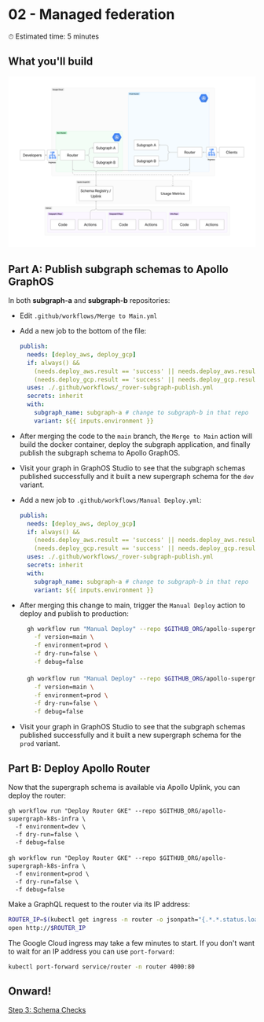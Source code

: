 # 02 - Managed federation

⏱ Estimated time: 5 minutes

## What you'll build

![Architecture diagram of the supergraph](02-diagram-fj.png)

## Part A: Publish subgraph schemas to Apollo GraphOS

In both **subgraph-a** and **subgraph-b** repositories:

- Edit `.github/workflows/Merge to Main.yml`
- Add a new job to the bottom of the file:
  ```yaml
  publish:
    needs: [deploy_aws, deploy_gcp]
    if: always() &&
      (needs.deploy_aws.result == 'success' || needs.deploy_aws.result == 'skipped') &&
      (needs.deploy_gcp.result == 'success' || needs.deploy_gcp.result == 'skipped')
    uses: ./.github/workflows/_rover-subgraph-publish.yml
    secrets: inherit
    with:
      subgraph_name: subgraph-a # change to subgraph-b in that repo
      variant: ${{ inputs.environment }}
  ```
- After merging the code to the `main` branch, the `Merge to Main` action will build the docker container, deploy the subgraph application, and finally publish the subgraph schema to Apollo GraphOS.
- Visit your graph in GraphOS Studio to see that the subgraph schemas published successfully and it built a new supergraph schema for the `dev` variant.
- Add a new job to `.github/workflows/Manual Deploy.yml`:
  ```yaml
  publish:
    needs: [deploy_aws, deploy_gcp]
    if: always() &&
      (needs.deploy_aws.result == 'success' || needs.deploy_aws.result == 'skipped') &&
      (needs.deploy_gcp.result == 'success' || needs.deploy_gcp.result == 'skipped')
    uses: ./.github/workflows/_rover-subgraph-publish.yml
    secrets: inherit
    with:
      subgraph_name: subgraph-a # change to subgraph-b in that repo
      variant: ${{ inputs.environment }}
  ```
- After merging this change to main, trigger the `Manual Deploy` action to deploy and publish to production:

  ```sh
    gh workflow run "Manual Deploy" --repo $GITHUB_ORG/apollo-supergraph-k8s-subgraph-a \
      -f version=main \
      -f environment=prod \
      -f dry-run=false \
      -f debug=false

    gh workflow run "Manual Deploy" --repo $GITHUB_ORG/apollo-supergraph-k8s-subgraph-b \
      -f version=main \
      -f environment=prod \
      -f dry-run=false \
      -f debug=false
  ```

- Visit your graph in GraphOS Studio to see that the subgraph schemas published successfully and it built a new supergraph schema for the `prod` variant.

## Part B: Deploy Apollo Router

Now that the supergraph schema is available via Apollo Uplink, you can deploy the router:

```
gh workflow run "Deploy Router GKE" --repo $GITHUB_ORG/apollo-supergraph-k8s-infra \
  -f environment=dev \
  -f dry-run=false \
  -f debug=false

gh workflow run "Deploy Router GKE" --repo $GITHUB_ORG/apollo-supergraph-k8s-infra \
  -f environment=prod \
  -f dry-run=false \
  -f debug=false
```

Make a GraphQL request to the router via its IP address:

```sh
ROUTER_IP=$(kubectl get ingress -n router -o jsonpath="{.*.*.status.loadBalancer.ingress.*.ip}")
open http://$ROUTER_IP
```

The Google Cloud ingress may take a few minutes to start. If you don't want to wait for an IP address you can use `port-forward`:

```sh
kubectl port-forward service/router -n router 4000:80
```

## Onward!

[Step 3: Schema Checks](../03-schema-checks/)
